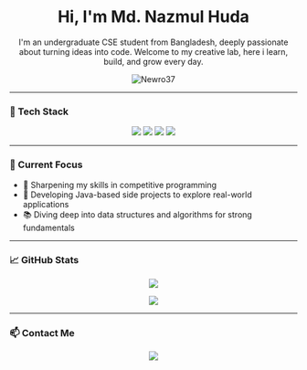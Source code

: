 <h1 align="center">Hi, I'm Md. Nazmul Huda</h1>
<p align="center">I'm an undergraduate CSE student from Bangladesh, deeply passionate about turning ideas into code. Welcome to my creative lab, here i learn, build, and grow every day. </p>

<p align="center">
  <img src="https://komarev.com/ghpvc/?username=Newro37&style=flat-square&color=blue" alt="Newro37" />
</p>

---

### 🔧 Tech Stack

<p align="center">
  <img src="https://img.shields.io/badge/C++-00599C?style=for-the-badge&logo=c%2B%2B&logoColor=white"/>
  <img src="https://img.shields.io/badge/GitHub-181717?style=for-the-badge&logo=github&logoColor=white"/>
  <img src="https://img.shields.io/badge/Linux-FCC624?style=for-the-badge&logo=linux&logoColor=black"/>
  <img src="https://img.shields.io/badge/VSCode-007ACC?style=for-the-badge&logo=visual-studio-code&logoColor=white"/>
</p>

---

### 🧠 Current Focus
- 🚀 Sharpening my skills in competitive programming  
- 🧩 Developing Java-based side projects to explore real-world applications 
- 📚 Diving deep into data structures and algorithms for strong fundamentals

---

### 📈 GitHub Stats

<p align="center">
  <img src="https://github-readme-stats.vercel.app/api?username=Newro37&show_icons=true&theme=radical" />
</p>

<p align="center">
  <img src="https://github-readme-streak-stats.herokuapp.com?user=Newro37&theme=radical" />
</p>

---

### 📫 Contact Me

<p align="center">
  <a href="mailto:hudamdnazmul192@gmail.com"><img src="https://img.shields.io/badge/Gmail-D14836?style=for-the-badge&logo=gmail&logoColor=white"/></a>
</p>
